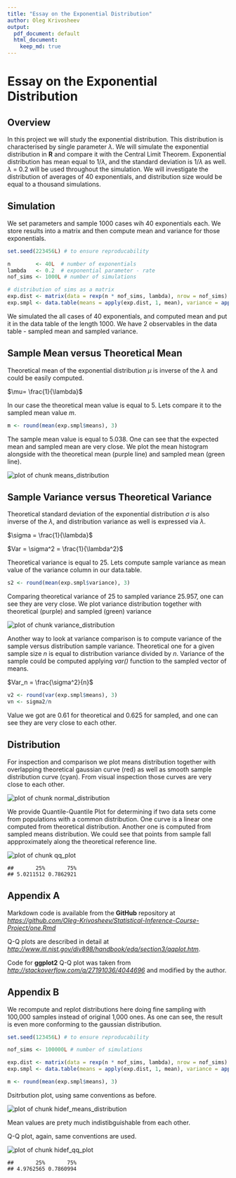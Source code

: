 ```yaml
---
title: "Essay on the Exponential Distribution"
author: Oleg Krivosheev
output:
  pdf_document: default
  html_document:
    keep_md: true
---
```


# Essay on the Exponential Distribution



## Overview

In this project we will study the exponential distribution. This distribution is characterised by single parameter
$\lambda$. We will simulate the exponential distribution in **R** and compare it with
the Central Limit Theorem.
Exponential distribution has mean equal to 1/$\lambda$,
and the standard deviation is 1/$\lambda$ as well.
$\lambda$ = 0.2 will be used throughout the simulation.
We will investigate the distribution of averages of 40 exponentials, and
distribution size would be equal to a thousand simulations.



## Simulation

We set parameters and sample 1000 cases wih 40 exponentials each. We store results into a
matrix and then compute mean and variance for those exponentials.


```r
set.seed(223456L) # to ensure reproducability
```


```r
n        <- 40L  # number of exponentials
lambda   <- 0.2  # exponential parameter - rate
nof_sims <- 1000L # number of simulations

# distribution of sims as a matrix
exp.dist <- matrix(data = rexp(n * nof_sims, lambda), nrow = nof_sims)
exp.smpl <- data.table(means = apply(exp.dist, 1, mean), variance = apply(exp.dist, 1, var))
```



We simulated the all cases of 40 exponentials, and computed mean and put it in the data table of the length
1000. We have 2 observables in the data table - sampled mean and sampled variance.

## Sample Mean versus Theoretical Mean

Theoretical mean of the exponential distribution $\mu$ is inverse of
the $\lambda$ and could be easily computed.

$\mu= \frac{1}{\lambda}$



In our case the theoretical mean value is equal to 5. Lets compare it to the sampled mean value *m*.


```r
m <- round(mean(exp.smpl$means), 3)
```

The sample mean value is equal to 5.038. One can see that the expected mean and sampled mean are very close. We plot the mean histogram alongside with the theoretical mean (purple line)
and sampled mean (green line).

![plot of chunk means_distribution](figure/means_distribution-1.png) 

## Sample Variance versus Theoretical Variance

Theoretical standard deviation of the exponential distribution $\sigma$ is
also inverse of the $\lambda$, and distribution variance as well is expressed via
$\lambda$.

$\sigma = \frac{1}{\lambda}$

$Var = \sigma^2 = \frac{1}{\lambda^2}$



Theoretical variance is equal to 25. Lets compute sample variance as mean
value of the variance column in our data.table.


```r
s2 <- round(mean(exp.smpl$variance), 3)
```

Comparing theoretical variance of  25 to sampled variance 25.957, one
can see they are very close. We plot variance distribution together with
theoretical (purple) and sampled (green) variance

![plot of chunk variance_distribution](figure/variance_distribution-1.png) 

Another way to look at variance comparison is to compute variance of the
sample versus distribution sample variance.
Theoretical one for a given sample size *n* is equal to distribution
variance divided by *n*.  Variance of the sample
could be computed applying *var()* function to the sampled vector of means.

$Var_n = \frac{\sigma^2}{n}$


```r
v2 <- round(var(exp.smpl$means), 3)
vn <- sigma2/n
```

Value we got are 0.61 for theoretical and 0.625 for sampled, and one can
see they are very close to each other.

## Distribution

For inspection and comparison we plot means distribution together with
overlapping theoretical gaussian curve (red) as well as smooth sample distribution curve (cyan).
From visual inspection those curves are very close to each other.

![plot of chunk normal_distribution](figure/normal_distribution-1.png) 



We provide Quantile-Quantile Plot for determining if two data sets come
from populations with a common distribution. One curve is a linear
one computed from theoretical distribution. Another one is computed from
sampled means distribution. We could see that points from sample fall appproximately
along the theoretical reference line.

![plot of chunk qq_plot](figure/qq_plot-1.png) 

```
##       25%       75% 
## 5.0211512 0.7862921
```

## Appendix A

Markdown code is available from the **GitHub** repository at *https://github.com/Oleg-Krivosheev/Statistical-Inference-Course-Project/one.Rmd*

Q-Q plots are described in detail at *http://www.itl.nist.gov/div898/handbook/eda/section3/qqplot.htm*.

Code for **ggplot2** Q-Q plot was taken from *http://stackoverflow.com/a/27191036/4044696*
and modified by the author.

## Appendix B

We recompute and replot distributions here doing fine sampling with 100,000 samples instead
of original 1,000 ones. As one can see, the result is even more conforming to the
gaussian distribution.


```r
set.seed(123456L) # to ensure reproducability
```


```r
nof_sims <- 100000L # number of simulations

exp.dist <- matrix(data = rexp(n * nof_sims, lambda), nrow = nof_sims)
exp.smpl <- data.table(means = apply(exp.dist, 1, mean), variance = apply(exp.dist, 1, var))

m <- round(mean(exp.smpl$means), 3)
```

Dsitrbution plot, using same conventions as before.

![plot of chunk hidef_means_distribution](figure/hidef_means_distribution-1.png) 

Mean values are prety much indistibguishable  from each other.

Q-Q plot, again, same conventions are used.

![plot of chunk hidef_qq_plot](figure/hidef_qq_plot-1.png) 

```
##       25%       75% 
## 4.9762565 0.7860994
```
